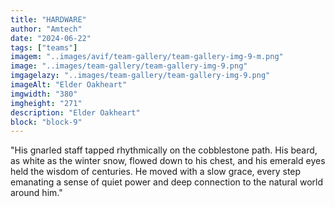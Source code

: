 ```yaml
---
title: "HARDWARE"
author: "Amtech"
date: "2024-06-22"
tags: ["teams"]
imagem: "..images/avif/team-gallery/team-gallery-img-9-m.png"
image: "..images/team-gallery/team-gallery-img-9.png"
imgagelazy: "..images/team-gallery/team-gallery-img-9.png"
imageAlt: "Elder Oakheart"
imgwidth: "380"
imgheight: "271"
description: "Elder Oakheart"
block: "block-9"
---
```


"His gnarled staff tapped rhythmically on the cobblestone path. His beard, as white as the winter snow, flowed down to his chest, and his emerald eyes held the wisdom of centuries. He moved with a slow grace, every step emanating a sense of quiet power and deep connection to the natural world around him."
